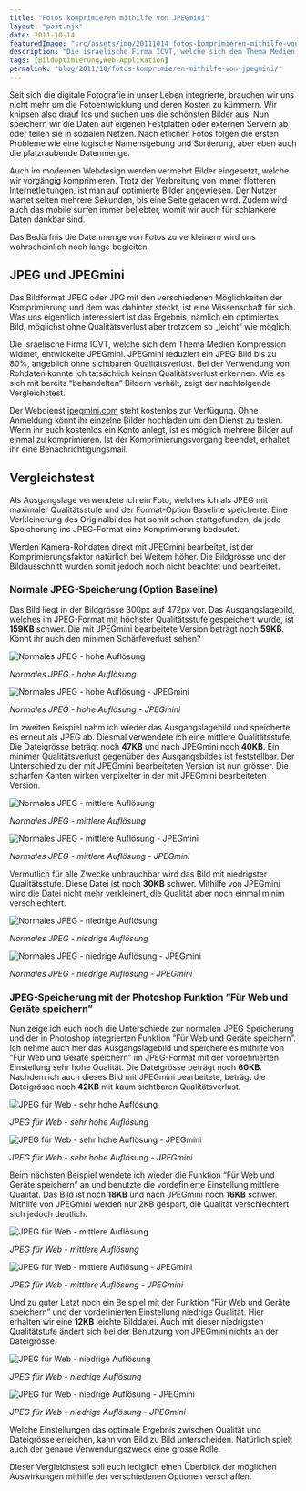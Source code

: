 ```yaml
---
title: "Fotos komprimieren mithilfe von JPEGmini"
layout: "post.njk"
date: 2011-10-14
featuredImage: "src/assets/img/20111014_fotos-komprimieren-mithilfe-von-jpegmini_0.jpg"
description: "Die israelische Firma ICVT, welche sich dem Thema Medien Kompression widmet, entwickelte JPEGmini. JPEGmini reduziert ein JPEG Bild bis zu 80%, angeblich ohne sichtbaren Qualitätsverlust."
tags: [Bildoptimierung,Web-Applikation]
permalink: "blog/2011/10/fotos-komprimieren-mithilfe-von-jpegmini/"
---
```


Seit sich die digitale Fotografie in unser Leben integrierte, brauchen wir uns nicht mehr um die Fotoentwicklung und deren Kosten zu kümmern. Wir knipsen also drauf los und suchen uns die schönsten Bilder aus. Nun speichern wir die Daten auf eigenen Festplatten oder externen Servern ab oder teilen sie in sozialen Netzen. Nach etlichen Fotos folgen die ersten Probleme wie eine logische Namensgebung und Sortierung, aber eben auch die platzraubende Datenmenge.

Auch im modernen Webdesign werden vermehrt Bilder eingesetzt, welche wir vorgängig komprimieren. Trotz der Verbreitung von immer flotteren Internetleitungen, ist man auf optimierte Bilder angewiesen. Der Nutzer wartet selten mehrere Sekunden, bis eine Seite geladen wird. Zudem wird auch das mobile surfen immer beliebter, womit wir auch für schlankere Daten dankbar sind.

Das Bedürfnis die Datenmenge von Fotos zu verkleinern wird uns wahrscheinlich noch lange begleiten.

## JPEG und JPEGmini

Das Bildformat JPEG oder JPG mit den verschiedenen Möglichkeiten der Komprimierung und dem was dahinter steckt, ist eine Wissenschaft für sich. Was uns eigentlich interessiert ist das Ergebnis, nämlich ein optimiertes Bild, möglichst ohne Qualitätsverlust aber trotzdem so „leicht“ wie möglich.

Die israelische Firma ICVT, welche sich dem Thema Medien Kompression widmet, entwickelte JPEGmini. JPEGmini reduziert ein JPEG Bild bis zu 80%, angeblich ohne sichtbaren Qualitätsverlust. Bei der Verwendung von Rohdaten konnte ich tatsächlich keinen Qualitätsverlust erkennen. Wie es sich mit bereits “behandelten” Bildern verhält, zeigt der nachfolgende Vergleichstest.

Der Webdienst [jpegmini.com](https://www.jpegmini.com/) steht kostenlos zur Verfügung. Ohne Anmeldung könnt ihr einzelne Bilder hochladen um den Dienst zu testen. Wenn ihr euch kostenlos ein Konto anlegt, ist es möglich mehrere Bilder auf einmal zu komprimieren. Ist der Komprimierungsvorgang beendet, erhaltet ihr eine Benachrichtigungsmail.

## Vergleichstest

Als Ausgangslage verwendete ich ein Foto, welches ich als JPEG mit maximaler Qualitätsstufe und der Format-Option Baseline speicherte. Eine Verkleinerung des Originalbildes hat somit schon stattgefunden, da jede Speicherung ins JPEG-Format eine Komprimierung bedeutet.

Werden Kamera-Rohdaten direkt mit JPEGmini bearbeitet, ist der Komprimierungsfaktor natürlich bei Weitem höher. Die Bildgrösse und der Bildausschnitt wurden somit jedoch noch nicht beachtet und bearbeitet.

### Normale JPEG-Speicherung (Option Baseline)

Das Bild liegt in der Bildgrösse 300px auf 472px vor. Das Ausgangslagebild, welches im JPEG-Format mit höchster Qualitätsstufe gespeichert wurde, ist **159KB** schwer. Die mit JPEGmini bearbeitete Version beträgt noch **59KB**. Könnt ihr auch den minimen Schärfeverlust sehen?

![Normales JPEG - hohe Auflösung](src/assets/img/20111014_fotos-komprimieren-mithilfe-von-jpegmini_1.jpg)

_Normales JPEG - hohe Auflösung_

![Normales JPEG - hohe Auflösung - JPEGmini](src/assets/img/20111014_fotos-komprimieren-mithilfe-von-jpegmini_2.jpg)

_Normales JPEG - hohe Auflösung - JPEGmini_

Im zweiten Beispiel nahm ich wieder das Ausgangslagebild und speicherte es erneut als JPEG ab. Diesmal verwendete ich eine mittlere Qualitätsstufe. Die Dateigrösse beträgt noch **47KB** und nach JPEGmini noch **40KB**. Ein minimer Qualitätsverlust gegenüber des Ausgangsbildes ist feststellbar. Der Unterschied zu der mit JPEGmini bearbeiteten Version ist nun grösser. Die scharfen Kanten wirken verpixelter in der mit JPEGmini bearbeiteten Version.

![Normales JPEG - mittlere Auflösung](src/assets/img/20111014_fotos-komprimieren-mithilfe-von-jpegmini_3.jpg)

_Normales JPEG - mittlere Auflösung_

![Normales JPEG - mittlere Auflösung - JPEGmini](src/assets/img/20111014_fotos-komprimieren-mithilfe-von-jpegmini_4.jpg)

_Normales JPEG - mittlere Auflösung - JPEGmini_

Vermutlich für alle Zwecke unbrauchbar wird das Bild mit niedrigster Qualitätsstufe. Diese Datei ist noch **30KB** schwer. Mithilfe von JPEGmini wird die Datei nicht mehr verkleinert, die Qualität aber noch einmal minim verschlechtert.

![Normales JPEG - niedrige Auflösung](src/assets/img/20111014_fotos-komprimieren-mithilfe-von-jpegmini_5.jpg)

_Normales JPEG - niedrige Auflösung_

![Normales JPEG - niedrige Auflösung - JPEGmini](src/assets/img/20111014_fotos-komprimieren-mithilfe-von-jpegmini_6.jpg)

_Normales JPEG - niedrige Auflösung - JPEGmini_

### JPEG-Speicherung mit der Photoshop Funktion “Für Web und Geräte speichern”

Nun zeige ich euch noch die Unterschiede zur normalen JPEG Speicherung und der in Photoshop integrierten Funktion “Für Web und Geräte speichern”. Ich nehme auch hier das Ausgangslagebild und speichere es mithilfe von “Für Web und Geräte speichern” im JPEG-Format mit der vordefinierten Einstellung sehr hohe Qualität. Die Dateigrösse beträgt noch **60KB**. Nachdem ich auch dieses Bild mit JPEGmini bearbeitete, beträgt die Dateigrösse noch **42KB** mit kaum sichtbaren Qualitätsverlust.

![JPEG für Web - sehr hohe Auflösung](src/assets/img/20111014_fotos-komprimieren-mithilfe-von-jpegmini_7.jpg)

_JPEG für Web - sehr hohe Auflösung_

![JPEG für Web - sehr hohe Auflösung - JPEGmini](src/assets/img/20111014_fotos-komprimieren-mithilfe-von-jpegmini_8.jpg)

_JPEG für Web - sehr hohe Auflösung - JPEGmini_

Beim nächsten Beispiel wendete ich wieder die Funktion “Für Web und Geräte speichern” an und benutzte die vordefinierte Einstellung mittlere Qualität. Das Bild ist noch **18KB** und nach JPEGmini noch **16KB** schwer. Mithilfe von JPEGmini werden nur 2KB gespart, die Qualität verschlechtert sich jedoch deutlich.

![JPEG für Web - mittlere Auflösung](src/assets/img/20111014_fotos-komprimieren-mithilfe-von-jpegmini_9.jpg)

_JPEG für Web - mittlere Auflösung_

![JPEG für Web - mittlere Auflösung - JPEGmini](src/assets/img/20111014_fotos-komprimieren-mithilfe-von-jpegmini_10.jpg)

_JPEG für Web - mittlere Auflösung - JPEGmini_

Und zu guter Letzt noch ein Beispiel mit der Funktion “Für Web und Geräte speichern” und der vordefinierten Einstellung niedrige Qualität. Hier erhalten wir eine **12KB** leichte Bilddatei. Auch mit dieser niedrigsten Qualitätstufe ändert sich bei der Benutzung von JPEGmini nichts an der Dateigrösse.

![JPEG für Web - niedrige Auflösung](src/assets/img/20111014_fotos-komprimieren-mithilfe-von-jpegmini_11.jpg)

_JPEG für Web - niedrige Auflösung_

![JPEG für Web - niedrige Auflösung - JPEGmini](src/assets/img/20111014_fotos-komprimieren-mithilfe-von-jpegmini_12.jpg)

_JPEG für Web - niedrige Auflösung - JPEGmini_

Welche Einstellungen das optimale Ergebnis zwischen Qualität und Dateigrösse erreichen, kann von Bild zu Bild unterscheiden. Natürlich spielt auch der genaue Verwendungszweck eine grosse Rolle.

Dieser Vergleichstest soll euch lediglich einen Überblick der möglichen Auswirkungen mithilfe der verschiedenen Optionen verschaffen.

